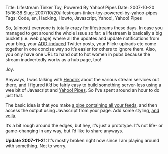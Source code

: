 Title: Lifestream Tinker Toy, Powered By Yahoo! Pipes
Date: 2007-10-20 15:16:38
Slug: 2007/10/20/lifestream-tinker-toy-powered-by-yahoo-pipes
Tags: Code, en, Hacking, Howto, Javascript, Yahoo!, Yahoo! Pipes


So, (almost) everyone is totally crazy for lifestreams these days. In case you
managed to get around the whole issue so far: a lifestream is basically a big
bucket (i.e. web page) where all the updates and update notifications from
your blog, your [ADD-induced][1] Twitter posts, your Flickr uploads etc come
together in one concise way so it’s easier for others to ignore them. Also,
you only have one URL to hand out to hot women in pubs because the stream
inadvertedly works as a hub page, too!

Joy.

Anyways, I was talking with [Hendrik][2] about the various stream services out
there, and I figured it’d be fairly easy to build something server-less using
a wee bit of Javascript and [Yahoo! Pipes][3]. So I’ve spent around an hour to
do just that.

The basic idea is that you make [a pipe containing all your feeds][4], and
then access the output using Javascript from your page. Add some styling, [and
voilá][5].

It’s a bit rough around the edges, but hey, it’s just a prototype. It’s not
life- or game-changing in any way, but I’d like to share anyways.

**Update 2007-11-21:** It’s mostly broken right now since I am playing around with something. Not to worry.

   [1]: http://en.wikipedia.org/wiki/Attention-Deficit_Disorder
   [2]: http://mornography.co.uk/
   [3]: http://pipes.yahoo.com/
   [4]: http://pipes.yahoo.com/pipes/pipe.info?_id=Vhz_ufp_3BGo8ei5X0sBXw
   [5]: http://docs.g-blog.net/code/lifestream/morn_test.html
